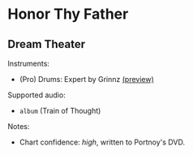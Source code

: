 # Honor Thy Father

## Dream Theater

Instruments:

  * (Pro) Drums: Expert by Grinnz
    [(preview)](http://pages.cs.wisc.edu/~tolly/customs/?artist=dream-theater&title=honor-thy-father)

Supported audio:

  * `album` (Train of Thought)

Notes:

  * Chart confidence: *high*, written to Portnoy's DVD.
